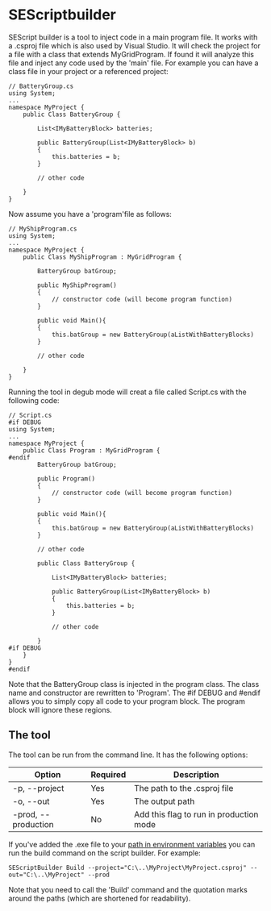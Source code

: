 # SEScriptbuilder
SEScript builder is a tool to inject code in a main program file. It works with a 
.csproj file which is also used by Visual Studio. It will check the project for a 
file with a class that extends MyGridProgram. If found it will analyze this file 
and inject any code used by the 'main' file. For example you can have a class file 
in your project or a referenced project:
```
// BatteryGroup.cs
using System; 
...
namespace MyProject {
    public Class BatteryGroup {

        List<IMyBatteryBlock> batteries;

        public BatteryGroup(List<IMyBatteryBlock> b)
        {
            this.batteries = b;
        }
        
        // other code

    }
}
```
Now assume you have a 'program'file as follows:
```
// MyShipProgram.cs
using System; 
...
namespace MyProject {
    public Class MyShipProgram : MyGridProgram {

        BatteryGroup batGroup;

        public MyShipProgram()
        {
            // constructor code (will become program function)
        }

        public void Main(){
        {
            this.batGroup = new BatteryGroup(aListWithBatteryBlocks)
        }
        
        // other code

    }
}
```
Running the tool in degub mode will creat a file called Script.cs with the following code:
```
// Script.cs
#if DEBUG
using System; 
...
namespace MyProject {
    public Class Program : MyGridProgram {
#endif
        BatteryGroup batGroup;

        public Program()
        {
            // constructor code (will become program function)
        }

        public void Main(){
        {
            this.batGroup = new BatteryGroup(aListWithBatteryBlocks)
        }
        
        // other code

        public Class BatteryGroup {

            List<IMyBatteryBlock> batteries;

            public BatteryGroup(List<IMyBatteryBlock> b)
            {
                this.batteries = b;
            }
        
            // other code

        }
#if DEBUG
    }
}
#endif
```
Note that the BatteryGroup class is injected in the program class. The class name and constructor are rewritten to 'Program'. The #if DEBUG and #endif allows you to simply copy all code to your program block. The program block will ignore these regions.

## The tool
The tool can be run from the command line. It has the following options:

Option | Required | Description
------ | -------- | -----------
-p, --project | Yes | The path to the .csproj file
-o, --out | Yes | The output path
-prod, --production | No | Add this flag to run in production mode

If you've added the .exe file to your [path in environment variables](https://www.howtogeek.com/118594/how-to-edit-your-system-path-for-easy-command-line-access/) 
you can run the build command on the script builder. For example:
```
SEScriptBuilder Build --project="C:\..\MyProject\MyProject.csproj" --out="C:\..\MyProject" --prod
```
Note that you need to call the 'Build' command and the quotation marks around the paths (which are shortened for readability). 